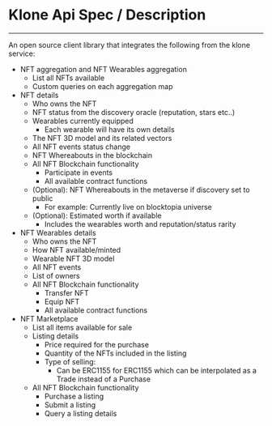 # Klone Api Spec / Description

---

An open source client library that integrates the following from the klone service: 

- NFT aggregation and NFT Wearables aggregation
    - List all NFTs available
    - Custom queries on each aggregation map
- NFT details
    - Who owns the NFT
    - NFT status from the discovery oracle (reputation, stars etc..)
    - Wearables currently equipped
        - Each wearable will have its own details
    - The NFT 3D model and its related vectors
    - All NFT events status change
    - NFT Whereabouts in the blockchain
    - All NFT Blockchain functionality
        - Participate in events
        - All available contract functions
    - (Optional): NFT Whereabouts in the metaverse if discovery set to public
        - For example: Currently live on blocktopia universe
    - (Optional): Estimated worth if available
        - Includes the wearables worth and reputation/status rarity
- NFT Wearables details
    - Who owns the NFT
    - How NFT available/minted
    - Wearable NFT 3D model
    - All NFT events
    - List of owners
    - All NFT Blockchain functionality
        - Transfer NFT
        - Equip NFT
        - All available contract functions
- NFT Marketplace
    - List all items available for sale
    - Listing details
        - Price required for the purchase
        - Quantity of the NFTs included in the listing
        - Type of selling:
            - Can be ERC1155 for ERC1155 which can be interpolated as a Trade instead of a Purchase
    - All NFT Blockchain functionality
        - Purchase a listing
        - Submit a listing
        - Query a listing details
